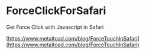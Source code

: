 # ForceClickForSafari
Get Force Click with Javascript in Safari


[https://www.metaltoad.com/blog/ForceTouchInSafari](https://www.metaltoad.com/blog/ForceTouchInSafari)
